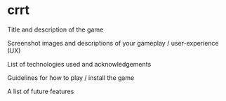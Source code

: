 # crrt

Title and description of the game


Screenshot images and descriptions of your gameplay / user-experience (UX)


List of technologies used and acknowledgements


Guidelines for how to play / install the game



A list of future features 

